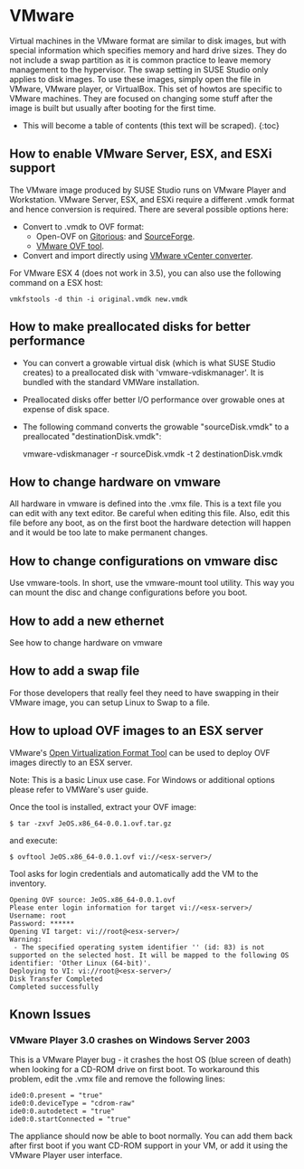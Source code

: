 # VMware

Virtual machines in the VMware format are similar to disk images, but with
special information which specifies memory and hard drive sizes. They do not
include a swap partition as it is common practice to leave memory management to
the hypervisor. The swap setting in SUSE Studio only applies to disk images.
To use these images, simply open the file in VMware, VMware player, or VirtualBox.
This set of howtos are specific to VMware machines. They are focused on changing
some stuff after the image is built but usually after booting for the first
time.

* This will become a table of contents (this text will be scraped).
{:toc}


## How to enable VMware Server, ESX, and ESXi support

The VMware image produced by SUSE Studio runs on VMware Player and Workstation. VMware Server, ESX, and ESXi require a different .vmdk format and hence conversion is required. There are several possible options here:

* Convert to .vmdk to OVF format:
  * Open-OVF on [Gitorious][git-open-ovf]: and [SourceForge][sf-open-ovf].
  * [VMware OVF tool][vmw-ovf].
* Convert and import directly using [VMware vCenter converter][vmw-converter].

For VMware ESX 4 (does not work in 3.5), you can also use the following command on a ESX host:

    vmkfstools -d thin -i original.vmdk new.vmdk


##     How to make preallocated disks for better performance

* You can convert a growable virtual disk (which is what SUSE Studio creates) to a preallocated disk with 'vmware-vdiskmanager'. It is bundled with the standard VMWare installation.
* Preallocated disks offer better I/O performance over growable ones at expense of disk space.
* The following command converts the growable "sourceDisk.vmdk" to a preallocated "destinationDisk.vmdk":

    vmware-vdiskmanager -r sourceDisk.vmdk -t 2 destinationDisk.vmdk


## How to change hardware on vmware

All hardware in vmware is defined into the .vmx file. This is a text file you can edit with any text editor. Be careful when editing this file. Also, edit this file before any boot, as on the first boot the hardware detection will happen and it would be too late to make permanent changes.


## How to change configurations on vmware disc

Use vmware-tools. In short, use the vmware-mount tool utility. This way you can mount the disc and change configurations before you boot.


## How to add a new ethernet

See how to change hardware on vmware


## How to add a swap file

For those developers that really feel they need to have swapping in their VMware image, you can setup Linux to Swap to a file.


## How to upload OVF images to an ESX server

VMware's [Open Virtualization Format Tool][vmw-ovf2] can be used to deploy OVF images directly to an ESX server.

Note: This is a basic Linux use case. For Windows or additional options please refer to VMWare's user guide.

Once the tool is installed, extract your OVF image:

    $ tar -zxvf JeOS.x86_64-0.0.1.ovf.tar.gz

and execute:

    $ ovftool JeOS.x86_64-0.0.1.ovf vi://<esx-server>/

Tool asks for login credentials and automatically add the VM to the inventory.

    Opening OVF source: JeOS.x86_64-0.0.1.ovf
    Please enter login information for target vi://<esx-server>/
    Username: root
    Password: ******
    Opening VI target: vi://root@<esx-server>/
    Warning:
     - The specified operating system identifier '' (id: 83) is not supported on the selected host. It will be mapped to the following OS identifier: 'Other Linux (64-bit)'.
    Deploying to VI: vi://root@<esx-server>/
    Disk Transfer Completed
    Completed successfully


## Known Issues

### VMware Player 3.0 crashes on Windows Server 2003

This is a VMware Player bug - it crashes the host OS (blue screen of death) when looking for a CD-ROM drive on first boot. To workaround this problem, edit the .vmx file and remove the following lines:

    ide0:0.present = "true"
    ide0:0.deviceType = "cdrom-raw"
    ide0:0.autodetect = "true"
    ide0:0.startConnected = "true"

The appliance should now be able to boot normally. You can add them back after first boot if you want CD-ROM support in your VM, or add it using the VMware Player user interface.






[git-open-ovf]: http://gitorious.org/open-ovf
[sf-open-ovf]: http://sourceforge.net/projects/open-ovf/develop
[vmw-ovf]: http://www.vmware.com/appliances/getting-started/learn/ovf.html
[vmw-converter]: http://www.vmware.com/products/converter/
[vmw-ovf2]: http://www.vmware.com/support/developer/ovf/
